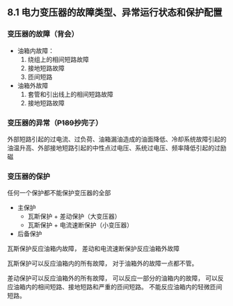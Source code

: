## 8.1 电力变压器的故障类型、异常运行状态和保护配置

### 变压器的故障（背会）

- 油箱内故障： 
  1. 绕组上的相间短路故障
  2. 接地短路故障
  3. 匝间短路
- 油箱外故障
  1. 套管和引出线上的相间短路故障
  2. 接地短路故障

### 变压器的异常（~~P189抄完了~~）

外部短路引起的过电流、过负荷、油箱漏油造成的油面降低、冷却系统故障引起的油温升高、外部接地短路引起的中性点过电压、系统过电压、频率降低引起的过励磁

### 变压器的保护

任何一个保护都不能保护变压器的全部

- 主保护
  - 瓦斯保护 + 差动保护（大变压器）
  - 瓦斯保护 + 电流速断保护（小变压器）
- 后备保护

瓦斯保护反应油箱内故障， 差动和电流速断保护反应油箱外故障

瓦斯保护可以反应油箱内的所有故障， 对于油箱外的故障一点都不管。

差动保护可以反应油箱外的所有故障， 可以反应一部分的油箱内的故障， 可以反应油箱内的相间短路、接地短路和严重的匝间短路。 不能反应油箱内的轻微匝间短路。

